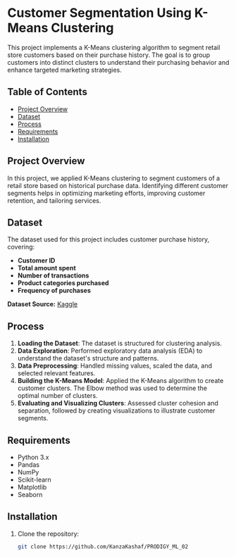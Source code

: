 # Customer Segmentation Using K-Means Clustering

This project implements a K-Means clustering algorithm to segment retail store customers based on their purchase history. The goal is to group customers into distinct clusters to understand their purchasing behavior and enhance targeted marketing strategies.

## Table of Contents
- [Project Overview](#project-overview)
- [Dataset](#dataset)
- [Process](#process)
- [Requirements](#requirements)
- [Installation](#installation)

## Project Overview
In this project, we applied K-Means clustering to segment customers of a retail store based on historical purchase data. Identifying different customer segments helps in optimizing marketing efforts, improving customer retention, and tailoring services.

## Dataset
The dataset used for this project includes customer purchase history, covering:
- **Customer ID**
- **Total amount spent**
- **Number of transactions**
- **Product categories purchased**
- **Frequency of purchases**

**Dataset Source:** [Kaggle](https://www.kaggle.com/datasets/vjchoudhary7/customer-segmentation-tutorial-in-python)

## Process
1. **Loading the Dataset**: The dataset is structured for clustering analysis.
2. **Data Exploration**: Performed exploratory data analysis (EDA) to understand the dataset's structure and patterns.
3. **Data Preprocessing**: Handled missing values, scaled the data, and selected relevant features.
4. **Building the K-Means Model**: Applied the K-Means algorithm to create customer clusters. The Elbow method was used to determine the optimal number of clusters.
5. **Evaluating and Visualizing Clusters**: Assessed cluster cohesion and separation, followed by creating visualizations to illustrate customer segments.

## Requirements
- Python 3.x
- Pandas
- NumPy
- Scikit-learn
- Matplotlib
- Seaborn

## Installation
1. Clone the repository:
   ```bash
   git clone https://github.com/KanzaKashaf/PRODIGY_ML_02
